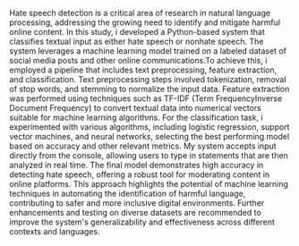 Hate speech detection is a critical area of research in natural language processing,
addressing the growing need to identify and mitigate harmful online content. In this study,
i developed a Python-based system that classifies textual input as either hate speech or nonhate speech. The system leverages a machine learning model trained on a labeled dataset of
social media posts and other online communications.To achieve this, i employed a pipeline
that includes text preprocessing, feature extraction, and classification. Text preprocessing
steps involved tokenization, removal of stop words, and stemming to normalize the input
data. Feature extraction was performed using techniques such as TF-IDF (Term FrequencyInverse Document Frequency) to convert textual data into numerical vectors suitable for
machine learning algorithms. For the classification task, i experimented with various
algorithms, including logistic regression, support vector machines, and neural networks,
selecting the best performing model based on accuracy and other relevant metrics. My
system accepts input directly from the console, allowing users to type in statements that are
then analyzed in real time. The final model demonstrates high accuracy in detecting hate
speech, offering a robust tool for moderating content in online platforms. This approach
highlights the potential of machine learning techniques in automating the identification of
harmful language, contributing to safer and more inclusive digital environments. Further
enhancements and testing on diverse datasets are recommended to improve the system's
generalizability and effectiveness across different contexts and languages.
